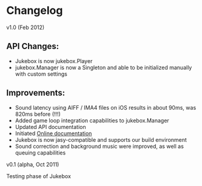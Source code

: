 
Changelog
=========

v1.0 (Feb 2012)

API Changes:
------------

* Jukebox is now jukebox.Player
* jukebox.Manager is now a Singleton and able to be initialized manually with custom settings

Improvements:
-------------

* Sound latency using AIFF / IMA4 files on iOS results in about 90ms, was 820ms before (!!!)
* Added game loop integration capabilities to jukebox.Manager
* Updated API documentation
* Initiated [Online documentation](http://zynga.github.com/jukebox)
* Jukebox is now jasy-compatible and supports our build environment
* Sound correction and background music were improved, as well as queuing capabilities


v0.1 (alpha, Oct 2011)

Testing phase of Jukebox

